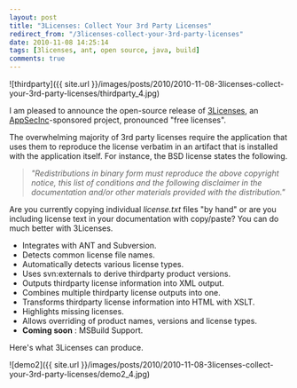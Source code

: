 ```yaml
---
layout: post
title: "3Licenses: Collect Your 3rd Party Licenses"
redirect_from: "/3licenses-collect-your-3rd-party-licenses"
date: 2010-11-08 14:25:14
tags: [3licenses, ant, open source, java, build]
comments: true
---
```


![thirdparty]({{ site.url }}/images/posts/2010/2010-11-08-3licenses-collect-your-3rd-party-licenses/thirdparty_4.jpg)

I am pleased to announce the open-source release of [3Licenses](https://github.com/dblock/3licenses), an [AppSecInc](http://www.appsecinc.com)-sponsored project, pronounced "free licenses".

The overwhelming majority of 3rd party licenses require the application that uses them to reproduce the license verbatim in an artifact that is installed with the application itself. For instance, the BSD license states the following.

> _"Redistributions in binary form must reproduce the above copyright notice, this list of conditions and the following disclaimer in the documentation and/or other materials provided with the distribution."_

Are you currently copying individual _license.txt_ files "by hand" or are you including license text in your documentation with copy/paste? You can do much better with 3Licenses.

- Integrates with ANT and Subversion.
- Detects common license file names.
- Automatically detects various license types.
- Uses svn:externals to derive thirdparty product versions.
- Outputs thirdparty license information into XML output.
- Combines multiple thirdparty license outputs into one.
- Transforms thirdparty license information into HTML with XSLT.
- Highlights missing licenses.
- Allows overriding of product names, versions and license types.
- **Coming soon** : MSBuild Support.

Here's what 3Licenses can produce.

![demo2]({{ site.url }}/images/posts/2010/2010-11-08-3licenses-collect-your-3rd-party-licenses/demo2_4.jpg)

